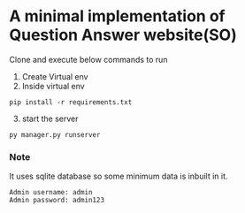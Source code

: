 # A minimal implementation of Question Answer website(SO)

Clone and execute below commands to run

1. Create Virtual env
2. Inside virtual env
```
pip install -r requirements.txt
```
3. start the server
```
py manager.py runserver
```

### Note
It uses sqlite database so some minimum data is inbuilt in it.

```
Admin username: admin
Admin password: admin123
```